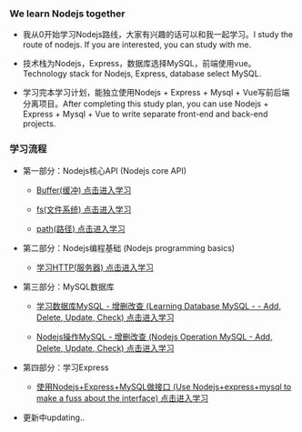 ### We learn Nodejs together

- 我从0开始学习Nodejs路线，大家有兴趣的话可以和我一起学习。I study the route of nodejs. If you are interested, you can study with me.

- 技术栈为Nodejs，Express，数据库选择MySQL，前端使用vue。Technology stack for Nodejs, Express, database select MySQL.

- 学习完本学习计划，能独立使用Nodejs + Express + Mysql + Vue写前后端分离项目。After completing this study plan, you can use Nodejs + Express + Mysql + Vue to write separate front-end and back-end projects.


### 学习流程

 - 第一部分：Nodejs核心API (Nodejs core API)
     - [Buffer(缓冲) 点击进入学习](https://github.com/liangfengbo/learning-nodejs/tree/master/nodejs-api/buffer)
     
     - [fs(文件系统) 点击进入学习](https://github.com/liangfengbo/learning-nodejs/tree/master/nodejs-api/fs)
     
     - [path(路径) 点击进入学习](https://github.com/liangfengbo/learning-nodejs/tree/master/nodejs-api/path)
    

- 第二部分：Nodejs编程基础 (Nodejs programming basics)

    - [学习HTTP(服务器) 点击进入学习](https://github.com/liangfengbo/learning-nodejs/tree/master/nodejs-api/http)
    

- 第三部分：MySQL数据库
    - [学习数据库MySQL - 增删改查 (Learning Database MySQL -  - Add, Delete, Update, Check) 点击进入学习](https://github.com/liangfengbo/frontend/issues/20)
 
    - [ Nodejs操作MySQL - 增删改查 (Nodejs Operation MySQL - Add, Delete, Update, Check) 点击进入学习](https://github.com/liangfengbo/learning-nodejs/tree/master/nodejs-mysql)
    
- 第四部分：学习Express
    - [使用Nodejs+Express+MySQL做接口 (Use Nodejs+express+mysql to make a fuss about the interface) 点击进入学习](https://github.com/liangfengbo/learning-nodejs/tree/master/nodejs-express-mysql/server)
    

- 更新中updating..

 
    
